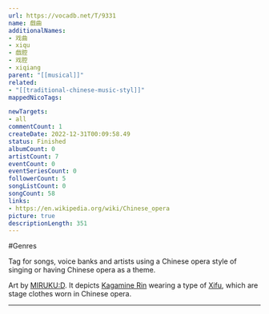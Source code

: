 ```yaml
---
url: https://vocadb.net/T/9331
name: 戲曲
additionalNames: 
- 戏曲
- xiqu
- 戲腔
- 戏腔
- xiqiang
parent: "[[musical]]"
related:
- "[[traditional-chinese-music-styl]]"
mappedNicoTags:

newTargets:
- all
commentCount: 1
createDate: 2022-12-31T00:09:58.49
status: Finished
albumCount: 0
artistCount: 7
eventCount: 0
eventSeriesCount: 0
followerCount: 5
songListCount: 0
songCount: 58
links: 
- https://en.wikipedia.org/wiki/Chinese_opera
picture: true
descriptionLength: 351
---
```


#Genres

Tag for songs, voice banks and artists using a Chinese opera style of singing or having Chinese opera as a theme.

Art by [MIRUKU:D](https://www.pixiv.net/en/users/1671071). It depicts [Kagamine Rin](https://vocadb.net/Ar/14) wearing a type of [Xifu](https://en.wikipedia.org/wiki/Chinese_opera_costume), which are stage clothes worn in Chinese opera.

---

